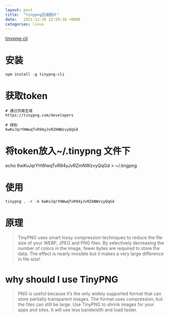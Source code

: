 ```yaml
---
layout: post
title:  "tinypng压缩图片"
date:   2021-12-26 12:59:38 +0800
categories: linux
---
```

[tinypng-cli](https://github.com/websperts/tinypng-cli)

# 安装

```shell
npm install -g tinypng-cli
```

# 获取token

```shell
# 通过页面生成
https://tinypng.com/developers

# 得到
6wKvJqrYHWwqTvR94yJvRZmNWzvyQqGd
```
# 将token放入~/.tinypng 文件下
echo 6wKvJqrYHWwqTvR94yJvRZmNWzvyQqGd > ~/.tingpng

# 使用

```shell
tinypng . -r -k 6wKvJqrYHWwqTvR94yJvRZmNWzvyQqGd
```

# 原理

 >TinyPNG uses smart lossy compression techniques to reduce the file size of your WEBP, JPEG and PNG files. By selectively decreasing the number of colors in the image, fewer bytes are required to store the data. The effect is nearly invisible but it makes a very large difference in file size!

# why should I use TinyPNG

 > PNG is useful because it’s the only widely supported format that can store partially transparent images. The format uses compression, but the files can still be large. Use TinyPNG to shrink images for your apps and sites. It will use less bandwidth and load faster.
